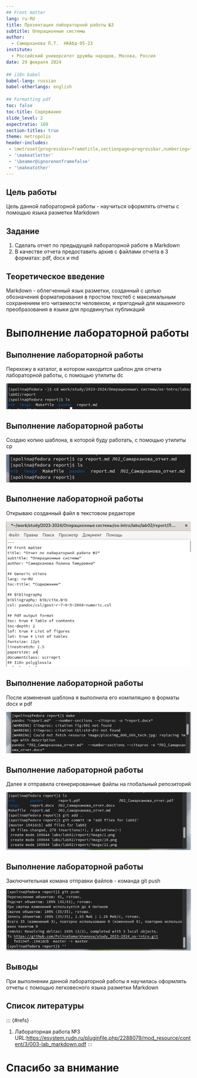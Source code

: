 ```yaml
---
## Front matter
lang: ru-RU
title: Презентация лабораторной работы №3
subtitle: Операционные системы
author:
  - Самарханова П.Т.  НКАбд-05-23
institute:
  - Российский университет дружбы народов, Москва, Россия
date: 29 февраля 2024

## i18n babel
babel-lang: russian
babel-otherlangs: english

## Formatting pdf
toc: false
toc-title: Содержание
slide_level: 2
aspectratio: 169
section-titles: true
theme: metropolis
header-includes:
 - \metroset{progressbar=frametitle,sectionpage=progressbar,numbering=fraction}
 - '\makeatletter'
 - '\beamer@ignorenonframefalse'
 - '\makeatother'
---
```

## Цель работы

Цель данной лабораторной работы - научиться оформлять отчеты с помощью языка разметки Markdown

## Задание

1. Сделать отчет по предыдущей лабораторной работе в Markdown
2. В качестве отчета предоставить архив с файлами отчета в 3 форматах: pdf, docx и md

## Теоретическое введение

Markdown - облегченный язык разметки, созданный с целью обозначения форматирования в простом текстеб с максимальным сохранением его читаемости человеком, и пригодный для машинного преобразования в языки для продвинутых публикаций

# Выполнение лабораторной работы

## Выполнение лабораторной работы
Перехожу в каталог, в котором находится шаблон для отчета лабораторной работы, с помощью утилиты dc

![](image/1.png)

## Выполнение лабораторной работы
Создаю копию шаблона, в которой буду работать, с помощью утилиты cp 

![](image/2.png)

## Выполнение лабораторной работы
Открываю созданный файл в текстовом редакторе 

![](image/3.png)

## Выполнение лабораторной работы
После изменения шаблона я выполнила его компиляцию в форматы docx и pdf 

![](image/4.png)

## Выполнение лабораторной работы
Далее я отправила сгенерированные файлы на глобальный репозиторий 

![](image/5.png)

## Выполнение лабораторной работы
Заключительная комана отправки файлов - команда git push 

![](image/6.png)


## Выводы

При выполнении данной лабораторной работы я научилась оформлять отчеты с помощью легковесного языка разметки Markdown

## Список литературы

::: {#refs}
1. Лабораторная работа №3 URL:https://esystem.rudn.ru/pluginfile.php/2288079/mod_resource/content/3/003-lab_markdown.pdf
:::

# Спасибо за внимание

